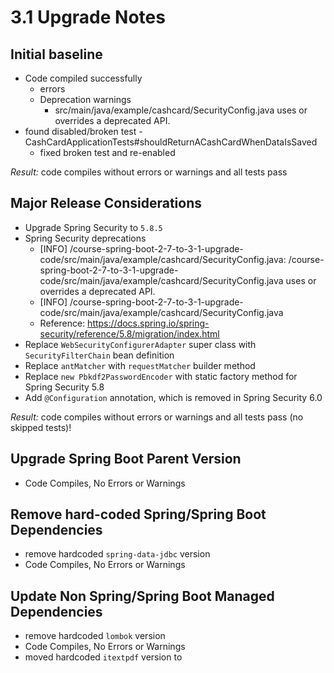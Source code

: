# 3.1 Upgrade Notes

## Initial baseline

- Code compiled successfully
  - errors
  - Deprecation warnings
    -  src/main/java/example/cashcard/SecurityConfig.java uses or overrides a deprecated API.
- found disabled/broken test - CashCardApplicationTests#shouldReturnACashCardWhenDataIsSaved
    - fixed broken test and re-enabled

_Result:_ code compiles without errors or warnings and all tests pass

## Major Release Considerations

- Upgrade Spring Security to `5.8.5`
- Spring Security deprecations
  - [INFO] /course-spring-boot-2-7-to-3-1-upgrade-code/src/main/java/example/cashcard/SecurityConfig.java: /course-spring-boot-2-7-to-3-1-upgrade-code/src/main/java/example/cashcard/SecurityConfig.java uses or overrides a deprecated API.
  - [INFO] /course-spring-boot-2-7-to-3-1-upgrade-code/src/main/java/example/cashcard/SecurityConfig.java
  - Reference: https://docs.spring.io/spring-security/reference/5.8/migration/index.html
- Replace `WebSecurityConfigurerAdapter` super class with `SecurityFilterChain` bean definition
- Replace `antMatcher` with `requestMatcher` builder method
- Replace `new Pbkdf2PasswordEncoder` with static factory method for Spring Security 5.8
- Add `@Configuration` annotation, which is removed in Spring Security 6.0

_Result:_ code compiles without errors or warnings and all tests pass (no skipped tests)!

## Upgrade Spring Boot Parent Version

- Code Compiles, No Errors or Warnings

## Remove hard-coded Spring/Spring Boot Dependencies

- remove hardcoded `spring-data-jdbc` version
- Code Compiles, No Errors or Warnings

## Update Non Spring/Spring Boot Managed Dependencies

- remove hardcoded `lombok` version
- Code Compiles, No Errors or Warnings
- moved hardcoded `itextpdf` version to <properties>